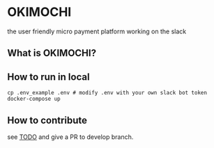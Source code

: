 # OKIMOCHI

the user friendly micro payment platform working on the slack

## What is OKIMOCHI?

## How to run in local

```
cp .env_example .env # modify .env with your own slack bot token
docker-compose up
```


## How to contribute

see [TODO](https://github.com/campfire-inc/OKIMOCHI/issues/1)
and give a PR to develop branch.
